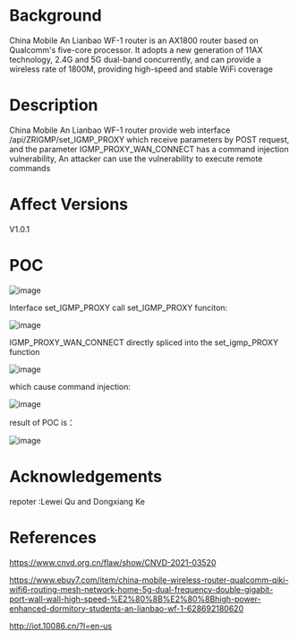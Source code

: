 # Background
China Mobile An Lianbao WF-1 router is an AX1800 router based on Qualcomm's five-core processor. It adopts a new generation of 11AX technology, 2.4G and 5G dual-band concurrently, and can provide a wireless rate of 1800M, providing high-speed and stable WiFi coverage

# Description
China Mobile An Lianbao WF-1 router provide web interface /api/ZRIGMP/set_IGMP_PROXY which receive parameters by POST request, and the parameter IGMP_PROXY_WAN_CONNECT has a command injection vulnerability, An attacker can use the vulnerability to execute remote commands

# Affect Versions
V1.0.1

# POC

![image](https://user-images.githubusercontent.com/13774458/113552841-50e5e000-9629-11eb-9077-7d215c4ac66e.png)

Interface set_IGMP_PROXY call set_IGMP_PROXY funciton:

![image](https://user-images.githubusercontent.com/13774458/113552956-8985b980-9629-11eb-9924-8422f988e4ac.png)

IGMP_PROXY_WAN_CONNECT  directly spliced into the set_igmp_PROXY function

![image](https://user-images.githubusercontent.com/13774458/113553135-d6699000-9629-11eb-858a-d73500340925.png)

which cause command injection:

![image](https://user-images.githubusercontent.com/13774458/113553155-df5a6180-9629-11eb-80cd-1ad8ab2bdd44.png)

result of POC is：

![image](https://user-images.githubusercontent.com/13774458/113553175-e97c6000-9629-11eb-8924-0ec8cb436baa.png)

# Acknowledgements
repoter :Lewei Qu and Dongxiang Ke

# References
https://www.cnvd.org.cn/flaw/show/CNVD-2021-03520

https://www.ebuy7.com/item/china-mobile-wireless-router-qualcomm-qiki-wifi6-routing-mesh-network-home-5g-dual-frequency-double-gigabit-port-wall-wall-high-speed-%E2%80%8B%E2%80%8Bhigh-power-enhanced-dormitory-students-an-lianbao-wf-1-628692180620

http://iot.10086.cn/?l=en-us
